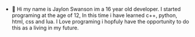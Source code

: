 - 👋 Hi my name is Jaylon Swanson im a 16 year old developer. I started programing at the age of 12, In this time i have learned c++, python, html, css and lua. I Love programing i hopfuly have the opportunity to do this as a living in my future.

<!---
JaylonSwan/JaylonSwan is a ✨ special ✨ repository because its `README.md` (this file) appears on your GitHub profile.
You can click the Preview link to take a look at your changes.
--->
